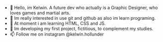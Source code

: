 - 👋 Hello, im Kelwin. A future dev who actually is a Graphic Designer, who loves games and martial arts.
- 👀 Im really interested in use git and github as also im learn programing.
- 🌱 At moment i am learning HTML, CSS and JS.
- 💞️ Im developing my first project, fictitious, to complement my studies.
- 📫 Follow me on instagram @kelwin.hollunder

